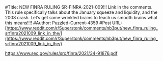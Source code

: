 #Title: NEW FINRA RULING SR-FINRA-2021-009!!! Link in the comments. This rule specifically talks about the January squeeze and liquidity, and the 2008 crash. Let’s get some wrinkled brains to teach us smooth brains what this means!!!!
#Author: Puzzled-Current-4359
#Post URL: [https://www.reddit.com/r/Superstonk/comments/nb3put/new_finra_ruling_srfinra2021009_link_in_the/](https://www.reddit.com/r/Superstonk/comments/nb3put/new_finra_ruling_srfinra2021009_link_in_the/)


https://www.sec.gov/rules/sro/finra/2021/34-91876.pdf